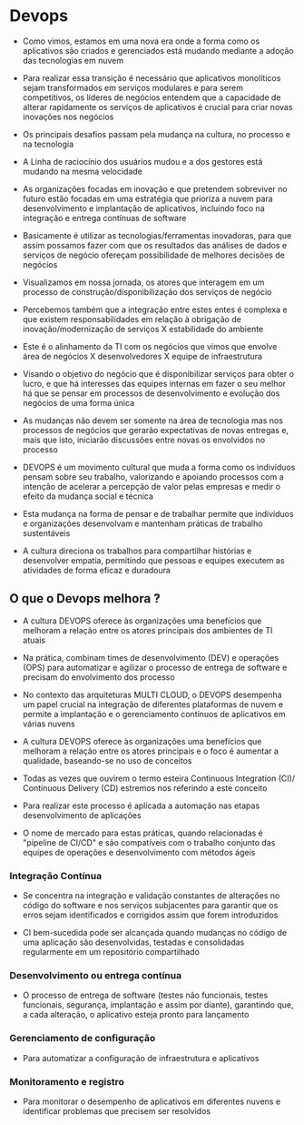 # Devops

- Como vimos, estamos em uma nova era onde a forma como os aplicativos são criados e gerenciados está mudando mediante a adoção das tecnologias em nuvem

- Para realizar essa transição é necessário que aplicativos monolíticos sejam transformados em serviços modulares e para serem competitivos, os líderes de negócios entendem que a capacidade de alterar rapidamente os serviços de aplicativos é crucial para criar novas inovações nos negócios

- Os principais desafios passam pela mudança na cultura, no processo e na tecnologia

- A Linha de raciocínio dos usuários mudou e a dos gestores está mudando na mesma velocidade

- As organizações focadas em inovação e que pretendem sobreviver no futuro estão focadas em uma estratégia que prioriza a nuvem para desenvolvimento e implantação de aplicativos, incluindo foco na integração e entrega contínuas de software

- Basicamente é utilizar as tecnologias/ferramentas inovadoras, para que assim possamos fazer com que os resultados das análises de dados e serviços de negócio ofereçam possibilidade de melhores decisões de negócios

- Visualizamos em nossa jornada, os atores que interagem em um processo de construção/disponibilização dos serviços de negócio

- Percebemos também que a integração entre estes entes é complexa e que existem responsabilidades em relação à obrigação de inovação/modernização de serviços X estabilidade do ambiente

- Este é o alinhamento da TI com os negócios que vimos que envolve área de negócios X desenvolvedores X equipe de infraestrutura

- Visando o objetivo do negócio que é disponibilizar serviços para obter o lucro, e que há interesses das equipes internas em fazer o seu melhor há que se pensar em processos de desenvolvimento e evolução dos negócios de uma forma única

- As mudanças não devem ser somente na área de tecnologia mas nos processos de negócios que gerarão expectativas de novas entregas e, mais que isto, iniciarão discussões entre novas os envolvidos no processo

- DEVOPS é um movimento cultural que muda a forma como os indivíduos pensam sobre seu trabalho, valorizando e apoiando processos com a intenção de acelerar a percepção de valor pelas empresas e medir o efeito da mudança social e técnica

- Esta mudança na forma de pensar e de trabalhar permite que indivíduos e organizações desenvolvam e mantenham práticas de trabalho sustentáveis

- A cultura direciona os trabalhos para compartilhar histórias e desenvolver empatia, permitindo que pessoas e equipes executem as atividades de forma eficaz e duradoura

## O que o Devops melhora ?

- A cultura DEVOPS oferece às organizações uma benefícios que melhoram a relação entre os atores principais dos ambientes de TI atuais

- Na prática, combinam times de desenvolvimento (DEV) e operações (OPS) para automatizar e agilizar o processo de entrega de software e precisam do envolvimento dos processo

- No contexto das arquiteturas MULTI CLOUD, o DEVOPS desempenha um papel crucial na integração de diferentes plataformas de nuvem e permite a implantação e o gerenciamento contínuos de aplicativos em várias nuvens

- A cultura DEVOPS oferece às organizações uma benefícios que melhoram a relação entre os atores principais e o foco é aumentar a qualidade, baseando-se no uso de conceitos

- Todas as vezes que ouvirem o termo esteira Continuous Integration (CI)/ Continuous Delivery (CD) estremos nos referindo a este conceito

- Para realizar este processo é aplicada a automação nas etapas desenvolvimento de aplicações

- O nome de mercado para estas práticas, quando relacionadas é "pipeline de CI/CD" e são compatíveis com o trabalho conjunto das equipes de operações e desenvolvimento com métodos ágeis

### Integração Contínua

- Se concentra na integração e validação constantes de alterações no código do software e nos serviços subjacentes para garantir que os erros sejam identificados e corrigidos assim que forem introduzidos

- CI bem-sucedida pode ser alcançada quando mudanças no código de uma aplicação são desenvolvidas, testadas e consolidadas regularmente em um repositório compartilhado

### Desenvolvimento ou entrega contínua

- O processo de entrega de software (testes não funcionais, testes funcionais, segurança, implantação e assim por diante), garantindo que, a cada alteração, o aplicativo esteja pronto para lançamento

### Gerenciamento de configuração

- Para automatizar a configuração de infraestrutura e aplicativos

### Monitoramento e registro

- Para monitorar o desempenho de aplicativos em diferentes nuvens e identificar problemas que precisem ser resolvidos
